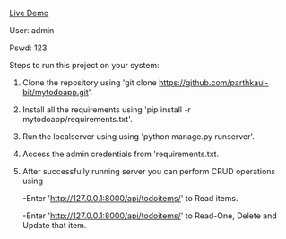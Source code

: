 [Live Demo](https://parthkaul2.pythonanywhere.com/api/todoitems/)

User: admin

Pswd: 123

Steps to run this project on your system:

1. Clone the repository using 'git clone https://github.com/parthkaul-bit/mytodoapp.git'.
2. Install all the requirements using 'pip install -r mytodoapp/requirements.txt'.
3. Run the localserver using using 'python manage.py runserver'.
4. Access the admin credentials from 'requirements.txt.
5. After successfully running server you can perform CRUD operations using

     -Enter 'http://127.0.0.1:8000/api/todoitems/' to Read items. 
 
    -Enter 'http://127.0.0.1:8000/api/todoitems/<id>' to Read-One, Delete and Update that item.
